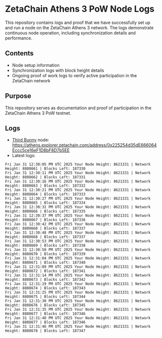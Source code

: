 # ZetaChain Athens 3 PoW Node Logs
This repository contains logs and proof that we have successfully set up and run a node on the ZetaChain Athens 3 network. The logs demonstrate continuous node operation, including synchronization details and performance.

## Contents
- Node setup information
- Synchronization logs with block height details
- Ongoing proof of work logs to verify active participation in the ZetaChain network

## Purpose
This repository serves as documentation and proof of participation in the ZetaChain Athens 3 PoW testnet.

## Logs

- [Third Bunny](https://thirdbunny.xyz/) node: https://athens.explorer.zetachain.com/address/0x225254d35dE666064Eccc5ce16eF1D8bF8D7b5EE
- Latest logs:
```
Fri Jan 31 12:30:05 PM UTC 2025 Your Node Height: 8621331 | Network Height: 8808661 | Blocks Left: 187330
Fri Jan 31 12:30:11 PM UTC 2025 Your Node Height: 8621331 | Network Height: 8808662 | Blocks Left: 187331
Fri Jan 31 12:30:16 PM UTC 2025 Your Node Height: 8621331 | Network Height: 8808663 | Blocks Left: 187332
Fri Jan 31 12:30:21 PM UTC 2025 Your Node Height: 8621331 | Network Height: 8808664 | Blocks Left: 187333
Fri Jan 31 12:30:27 PM UTC 2025 Your Node Height: 8621331 | Network Height: 8808665 | Blocks Left: 187334
Fri Jan 31 12:30:32 PM UTC 2025 Your Node Height: 8621331 | Network Height: 8808666 | Blocks Left: 187335
Fri Jan 31 12:30:37 PM UTC 2025 Your Node Height: 8621331 | Network Height: 8808667 | Blocks Left: 187336
Fri Jan 31 12:30:42 PM UTC 2025 Your Node Height: 8621331 | Network Height: 8808668 | Blocks Left: 187337
Fri Jan 31 12:30:48 PM UTC 2025 Your Node Height: 8621331 | Network Height: 8808668 | Blocks Left: 187337
Fri Jan 31 12:30:53 PM UTC 2025 Your Node Height: 8621331 | Network Height: 8808669 | Blocks Left: 187338
Fri Jan 31 12:30:58 PM UTC 2025 Your Node Height: 8621331 | Network Height: 8808670 | Blocks Left: 187339
Fri Jan 31 12:31:04 PM UTC 2025 Your Node Height: 8621331 | Network Height: 8808671 | Blocks Left: 187340
Fri Jan 31 12:31:09 PM UTC 2025 Your Node Height: 8621331 | Network Height: 8808672 | Blocks Left: 187341
Fri Jan 31 12:31:14 PM UTC 2025 Your Node Height: 8621331 | Network Height: 8808673 | Blocks Left: 187342
Fri Jan 31 12:31:19 PM UTC 2025 Your Node Height: 8621331 | Network Height: 8808674 | Blocks Left: 187343
Fri Jan 31 12:31:25 PM UTC 2025 Your Node Height: 8621331 | Network Height: 8808675 | Blocks Left: 187344
Fri Jan 31 12:31:30 PM UTC 2025 Your Node Height: 8621331 | Network Height: 8808676 | Blocks Left: 187345
Fri Jan 31 12:31:35 PM UTC 2025 Your Node Height: 8621331 | Network Height: 8808677 | Blocks Left: 187346
Fri Jan 31 12:31:40 PM UTC 2025 Your Node Height: 8621331 | Network Height: 8808677 | Blocks Left: 187346
Fri Jan 31 12:31:46 PM UTC 2025 Your Node Height: 8621331 | Network Height: 8808678 | Blocks Left: 187347
```

